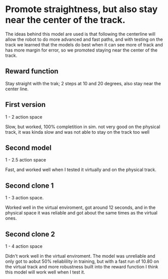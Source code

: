 # Promote straightness, but also stay near the center of the track.

The ideas behind this model are used is that following the centerline will allow the robot to do more advanced and fast paths, and with testing on the track we learned that the models do best when it can see more of track and has more margin for error, so we promoted staying near the center of the track. 

## Reward function

Stay straight with the trak; 2 steps at 10 and 20 degrees, also stay near the center line.

## First version

1 - 2 action space

Slow, but worked, 100% completition in sim. not very good on the physical track, it was kinda slow and was not able to stay on the track too well


## Second model

1 - 2.5 action space

Fast, and worked well when I tested it virtually and on the physical track. 

## Second clone 1

1 - 3 action space. 

Worked well in the virtual enviroment, got around 12 seconds, and in the physical space it was reliable and got about the same times as the virtual ones. 

## Second clone 2

1 - 4 action space

Didn't work well in the virtual enviroment. The model was unreliable and only got to aobut 50% reliablility in training, but with a fast run of 10.80 on the virtual track and more robustness built into the reward function I think this model will work well when I test it.


